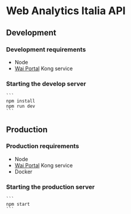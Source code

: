 # Web Analytics Italia API

## Development

### Development requirements

- Node
- [Wai Portal](https://github.com/AgID/wai-portal) Kong service

### Starting the develop server

    ```
    npm install
    npm run dev
    ```

## Production

### Production requirements

- Node
- [Wai Portal](https://github.com/AgID/wai-portal) Kong service
- Docker

### Starting the production server

    ```
    npm start
    ```
